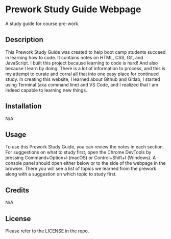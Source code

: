 # Prework Study Guide Webpage
A study guide for course pre-work.

## Description

This Prework Study Guide was created to help boot camp students succeed in learning how to code. It contains notes on HTML, CSS, Git, and JavaScript. I built this project because learning to code is hard! And also because I learn by doing. There is a lot of information to process, and this is my attempt to curate and corral all that into one easy place for continued study. In creating this website, I learned about Github and Gitlab, I started using Terminal (aka command line) and VS Code, and I realized that I am indeed capable to learning new things.

## Installation

N/A

## Usage
To use this Prework Study Guide, you can review the notes in each section. For suggestions on what to study first, open the Chrome DevTools by pressing Command+Option+I (macOS) or Control+Shift+I (Windows). A console panel should open either below or to the side of the webpage in the browser. There you will see a list of topics we learned from the prework along with a suggestion on which topic to study first.


## Credits

N/A

## License

Please refer to the LICENSE in the repo.